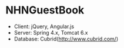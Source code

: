 NHNGuestBook
============
- Client: jQuery, Angular.js
- Server: Spring 4.x, Tomcat 6.x
- Database: Cubrid(http://www.cubrid.com/)
